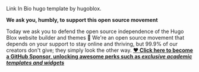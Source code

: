 Link In Bio hugo template by hugoblox.

**We ask you, humbly, to support this open source movement**

Today we ask you to defend the open source independence of the Hugo Blox website builder and themes 🐧 We're an open source movement that depends on your support to stay online and thriving, but 99.9% of our creators don't give; they simply look the other way. **[❤️ Click here to become a GitHub Sponsor, unlocking awesome perks such as _exclusive academic templates and widgets_](https://hugoblox.com/sponsor/)**

